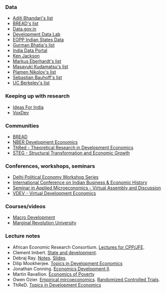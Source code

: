 ### Data

- [Aditi Bhandari's list](https://github.com/AditiBhandari/south-asia-data-sources)
- [BREAD's list](https://www.ibread.org/data-sets/)
- [Data.gov.in](https://data.gov.in/)
- [Development Data Lab](http://www.devdatalab.org/covid)
- [EOPP Indian States Data](https://sticerd.lse.ac.uk/eopp/_new/data/default.asp)
- [Gurman Bhatia's list](https://www.gurmanbhatia.com/idea/resources/2021/05/31/dataset-of-datasets-for-indian-journalists.html)
- [India Data Portal](https://indiadataportal.com/)
- [Ken Jackson](http://www.kjackson.net/links/data/)
- [Markus Eberhardt's list](https://sites.google.com/site/medevecon/devecondata)
- [Masayuki Kudamatsu's list](http://devecondata.blogspot.com/)
- [Plamen Nikolov's list](https://users.nber.org/~nikolovp/studentresources/datasets.pdf)
- [Sebastian Bauhoff's list](https://scholar.harvard.edu/bauhoff/datalinks.html)
- [UC Berkeley's list](https://guides.lib.berkeley.edu/c.php?g=4395&p=481795)

### Keeping up with research 

* [Ideas For India](https://www.ideasforindia.in/)
* [VoxDev](https://voxdev.org/)

### Communities

* [BREAD](https://www.ibread.org/)
* [NBER Development Economics](https://www.nber.org/programs-projects/programs-working-groups/development-economics)
* [ThRed - Theoretical Research in Development Economics](http://thred.devecon.org/)
* [STEG - Structural Transformation and Economic Growth ](https://steg.cepr.org/)

### Conferences, workshops, seminars

* [Delhi Political Economy Workshop Series](https://sites.google.com/view/delhipoliticaleconomyworkshop/home)
* [International Conference on Indian Business & Economic History](https://conference.iima.ac.in/history/)
* [Seminar in Applied Microeconomics - Virtual Assembly and Discussion](https://samvaad.info/)
* [VDEV - Virtual Development Economics](https://vdevecon.wixsite.com/website)

### Courses/videos

* [Macro Development](https://steg.cepr.org/courses/steg-virtual-course-key-concepts-macro-development)
* [Marginal Revolution University](https://mru.org/development-economics)

### Lecture notes

* African Economic Research Consortium. [Lectures for CPP/JFE](http://publication.aercafricalibrary.org/handle/123456789/1674).
* Clement Imbert. [State and development](https://sites.google.com/site/clemimbert/).
* Debraj Ray. [Notes](https://debrajray.com/teaching/). [Slides](https://debrajray.com/teaching-material/).
* Dilip Mookherjee. [Topics in Development Economics](http://people.bu.edu/dilipm/ec721/721hmpg.html)
* Jonathan Conning. [Economics Development II](https://dev-ii-seminar.readthedocs.io/en/latest/index.html).
* Martin Ravallion. [Economics of Poverty](https://economicsandpoverty.com/)
* Owen Ozier. [Empirical mircoeconomics](http://economics.ozier.com/econ626/). [Randomized Controlled Trials](http://economics.ozier.com/bgse-2019/).
* ThReD. [Topics in Development Economics](https://teaching.devecon.org/)